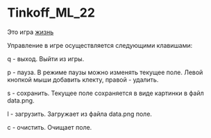 # Tinkoff_ML_22

Это игра [жизнь](https://ru.wikipedia.org/wiki/Игра_«Жизнь»)

Управление в игре осуществляется следующими клавишами:

q - выход. Выйти из игры.

p - пауза. В режиме паузы можно изменять текущее поле. Левой кнопкой мыши добавить клекту, правой - удалить.

s - сохранить. Текущее поле сохраняется в виде картинки в файл data.png.

l - загрузить. Загружает из файла data.png поле.

с - очистить. Очищает поле.
